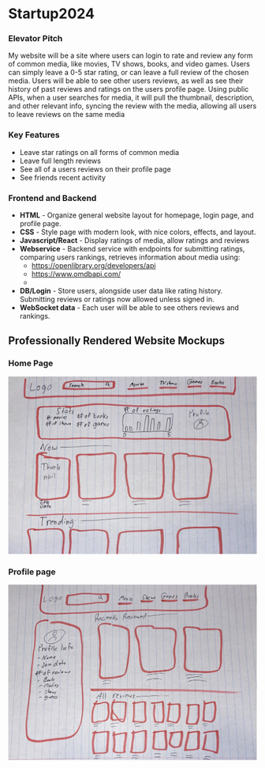 # Startup2024


### Elevator Pitch
My website will be a site where users can login to rate and review any form of common media, like movies, TV shows, books, and video games. Users can simply leave a 0-5 star rating, or can leave a full review of the chosen media. Users will be able to see other users reviews, as well as see their history of past reviews and ratings on the users profile page. Using public APIs, when a user searches for media, it will pull the thumbnail, description, and other relevant info, syncing the review with the media, allowing all users to leave reviews on the same media


### Key Features
- Leave star ratings on all forms of common media
- Leave full length reviews
- See all of a users reviews on their profile page
- See friends recent activity


### Frontend and Backend
- **HTML** - Organize general website layout for homepage, login page, and profile page.
- **CSS** - Style page with modern look, with nice colors, effects, and layout.
- **Javascript/React** - Display ratings of media, allow ratings and reviews
- **Webservice** - Backend service with endpoints for submitting ratings, comparing users rankings, retrieves information about media using:
  - https://openlibrary.org/developers/api
  - https://www.omdbapi.com/
  - 
- **DB/Login** - Store users, alongside user data like rating history. Submitting reviews or ratings now allowed unless signed in.
- **WebSocket data** - Each user will be able to see others reviews and rankings.

## Professionally Rendered Website Mockups

### Home Page
![Home Page](https://github.com/ridapr/Startup2024/blob/main/Images/Home_Page.jpg)

### Profile page
![Profile Page](https://github.com/ridapr/Startup2024/blob/main/Images/Profile_Page.jpg)

